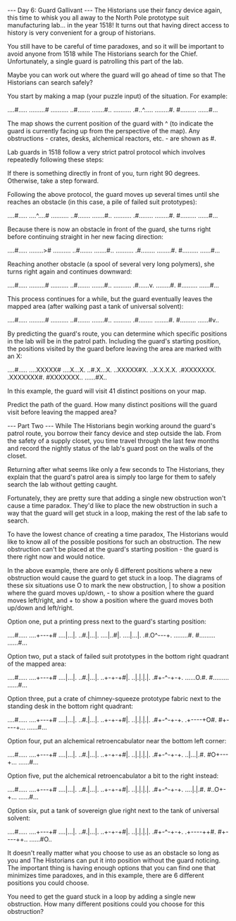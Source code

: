
--- Day 6: Guard Gallivant ---
The Historians use their fancy device again, this time to whisk you all away to the North Pole prototype suit manufacturing lab... in the year 1518! It turns out that having direct access to history is very convenient for a group of historians.


You still have to be careful of time paradoxes, and so it will be important to avoid anyone from 1518 while The Historians search for the Chief. Unfortunately, a single guard is patrolling this part of the lab.


Maybe you can work out where the guard will go ahead of time so that The Historians can search safely?


You start by making a map (your puzzle input) of the situation. For example:


....#.....
.........#
..........
..#.......
.......#..
..........
.#..^.....
........#.
#.........
......#...



The map shows the current position of the guard with ^ (to indicate the guard is currently facing up from the perspective of the map). Any obstructions - crates, desks, alchemical reactors, etc. - are shown as #.


Lab guards in 1518 follow a very strict patrol protocol which involves repeatedly following these steps:



If there is something directly in front of you, turn right 90 degrees.
Otherwise, take a step forward.



Following the above protocol, the guard moves up several times until she reaches an obstacle (in this case, a pile of failed suit prototypes):


....#.....
....^....#
..........
..#.......
.......#..
..........
.#........
........#.
#.........
......#...



Because there is now an obstacle in front of the guard, she turns right before continuing straight in her new facing direction:


....#.....
........>#
..........
..#.......
.......#..
..........
.#........
........#.
#.........
......#...



Reaching another obstacle (a spool of several very long polymers), she turns right again and continues downward:


....#.....
.........#
..........
..#.......
.......#..
..........
.#......v.
........#.
#.........
......#...



This process continues for a while, but the guard eventually leaves the mapped area (after walking past a tank of universal solvent):


....#.....
.........#
..........
..#.......
.......#..
..........
.#........
........#.
#.........
......#v..



By predicting the guard's route, you can determine which specific positions in the lab will be in the patrol path. Including the guard's starting position, the positions visited by the guard before leaving the area are marked with an X:


....#.....
....XXXXX#
....X...X.
..#.X...X.
..XXXXX#X.
..X.X.X.X.
.#XXXXXXX.
.XXXXXXX#.
#XXXXXXX..
......#X..



In this example, the guard will visit 41 distinct positions on your map.


Predict the path of the guard. How many distinct positions will the guard visit before leaving the mapped area?


--- Part Two ---
While The Historians begin working around the guard's patrol route, you borrow their fancy device and step outside the lab. From the safety of a supply closet, you time travel through the last few months and record the nightly status of the lab's guard post on the walls of the closet.


Returning after what seems like only a few seconds to The Historians, they explain that the guard's patrol area is simply too large for them to safely search the lab without getting caught.


Fortunately, they are pretty sure that adding a single new obstruction won't cause a time paradox. They'd like to place the new obstruction in such a way that the guard will get stuck in a loop, making the rest of the lab safe to search.


To have the lowest chance of creating a time paradox, The Historians would like to know all of the possible positions for such an obstruction. The new obstruction can't be placed at the guard's starting position - the guard is there right now and would notice.


In the above example, there are only 6 different positions where a new obstruction would cause the guard to get stuck in a loop. The diagrams of these six situations use O to mark the new obstruction, | to show a position where the guard moves up/down, - to show a position where the guard moves left/right, and + to show a position where the guard moves both up/down and left/right.


Option one, put a printing press next to the guard's starting position:


....#.....
....+---+#
....|...|.
..#.|...|.
....|..#|.
....|...|.
.#.O^---+.
........#.
#.........
......#...



Option two, put a stack of failed suit prototypes in the bottom right quadrant of the mapped area:


....#.....
....+---+#
....|...|.
..#.|...|.
..+-+-+#|.
..|.|.|.|.
.#+-^-+-+.
......O.#.
#.........
......#...



Option three, put a crate of chimney-squeeze prototype fabric next to the standing desk in the bottom right quadrant:


....#.....
....+---+#
....|...|.
..#.|...|.
..+-+-+#|.
..|.|.|.|.
.#+-^-+-+.
.+----+O#.
#+----+...
......#...



Option four, put an alchemical retroencabulator near the bottom left corner:


....#.....
....+---+#
....|...|.
..#.|...|.
..+-+-+#|.
..|.|.|.|.
.#+-^-+-+.
..|...|.#.
#O+---+...
......#...



Option five, put the alchemical retroencabulator a bit to the right instead:


....#.....
....+---+#
....|...|.
..#.|...|.
..+-+-+#|.
..|.|.|.|.
.#+-^-+-+.
....|.|.#.
#..O+-+...
......#...



Option six, put a tank of sovereign glue right next to the tank of universal solvent:


....#.....
....+---+#
....|...|.
..#.|...|.
..+-+-+#|.
..|.|.|.|.
.#+-^-+-+.
.+----++#.
#+----++..
......#O..



It doesn't really matter what you choose to use as an obstacle so long as you and The Historians can put it into position without the guard noticing. The important thing is having enough options that you can find one that minimizes time paradoxes, and in this example, there are 6 different positions you could choose.


You need to get the guard stuck in a loop by adding a single new obstruction. How many different positions could you choose for this obstruction?

